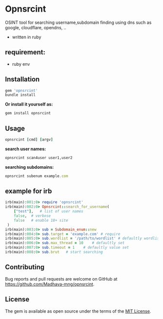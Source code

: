 # Opnsrcint

[](https://img.shields.io/gem/v/opnsrcint)
[](https://img.shields.io/gem/dt/opnsrcint)
[](https://img.shields.io/gem/rt/opnsrcint)
[](https://img.shields.io/gem/dtv/opnsrcint)
[](https://img.shields.io/github/license/Madhava-mng/opnsrcint)


OSINT tool for searching username,subdomain finding using dns
such as google, cloudflare, opendns, ..

* written in ruby

## requirement:

* ruby env

## Installation

```ruby
gem 'opnsrcint'
bundle install
```

**Or install it yourself as:**

```ruby
gem install opnsrcint
```

## Usage
```ruby
opnsrcint [cmd] [argv]
```

**search user names:** 

```ruby
opnsrcint scan4user user1,user2
```

**searching subdomains:**

```ruby
opnsrcint subenum example.com
```

## example for irb

```ruby
irb(main):001:0> require 'opnsrcint'
irb(main):002:0> Opnsrcint::search_for_username(
	["test"],	# list of user names
	false,	# verbose
	false	# enable 18+ site
 )
irb(main):003:0> sub = Subdomain_enum::new
irb(main):004:0> sub.target = 'example.com'	# require
irb(main):005:0> sub.wordlist = '/path/to/wordlist'	# defaultly wordlist set
irb(main):006:0> sub.max_thread = 10	# defaultly set
irb(main):007:0> sub.timeout = 1	# defaultly value set
irb(main):008:0> sub.brut	# start searching
```

## Contributing

Bug reports and pull requests are welcome on GitHub at https://github.com/Madhava-mng/opnsrcint.

## License

The gem is available as open source under the terms of the [MIT License](https://opensource.org/licenses/MIT).
